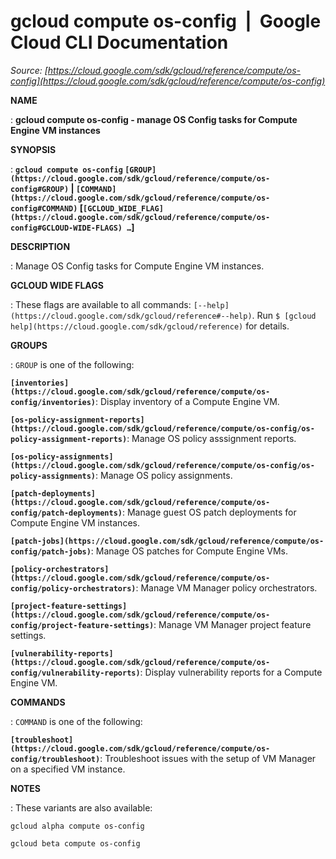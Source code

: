 # gcloud compute os-config  |  Google Cloud CLI Documentation

*Source: [https://cloud.google.com/sdk/gcloud/reference/compute/os-config](https://cloud.google.com/sdk/gcloud/reference/compute/os-config)*

**NAME**

: **gcloud compute os-config - manage OS Config tasks for Compute Engine VM instances**

**SYNOPSIS**

: **`gcloud compute os-config` `[GROUP](https://cloud.google.com/sdk/gcloud/reference/compute/os-config#GROUP)` | `[COMMAND](https://cloud.google.com/sdk/gcloud/reference/compute/os-config#COMMAND)` [`[GCLOUD_WIDE_FLAG](https://cloud.google.com/sdk/gcloud/reference/compute/os-config#GCLOUD-WIDE-FLAGS) …`]**

**DESCRIPTION**

: Manage OS Config tasks for Compute Engine VM instances.

**GCLOUD WIDE FLAGS**

: These flags are available to all commands: `[--help](https://cloud.google.com/sdk/gcloud/reference#--help)`.
Run `$ [gcloud help](https://cloud.google.com/sdk/gcloud/reference)` for details.

**GROUPS**

: ``GROUP`` is one of the following:

**`[inventories](https://cloud.google.com/sdk/gcloud/reference/compute/os-config/inventories)`**:
Display inventory of a Compute Engine VM.

**`[os-policy-assignment-reports](https://cloud.google.com/sdk/gcloud/reference/compute/os-config/os-policy-assignment-reports)`**:
Manage OS policy asssignment reports.

**`[os-policy-assignments](https://cloud.google.com/sdk/gcloud/reference/compute/os-config/os-policy-assignments)`**:
Manage OS policy assignments.

**`[patch-deployments](https://cloud.google.com/sdk/gcloud/reference/compute/os-config/patch-deployments)`**:
Manage guest OS patch deployments for Compute Engine VM instances.

**`[patch-jobs](https://cloud.google.com/sdk/gcloud/reference/compute/os-config/patch-jobs)`**:
Manage OS patches for Compute Engine VMs.

**`[policy-orchestrators](https://cloud.google.com/sdk/gcloud/reference/compute/os-config/policy-orchestrators)`**:
Manage VM Manager policy orchestrators.

**`[project-feature-settings](https://cloud.google.com/sdk/gcloud/reference/compute/os-config/project-feature-settings)`**:
Manage VM Manager project feature settings.

**`[vulnerability-reports](https://cloud.google.com/sdk/gcloud/reference/compute/os-config/vulnerability-reports)`**:
Display vulnerability reports for a Compute Engine VM.

**COMMANDS**

: ``COMMAND`` is one of the following:

**`[troubleshoot](https://cloud.google.com/sdk/gcloud/reference/compute/os-config/troubleshoot)`**:
Troubleshoot issues with the setup of VM Manager on a specified VM instance.

**NOTES**

: These variants are also available:

```
gcloud alpha compute os-config
```

```
gcloud beta compute os-config
```